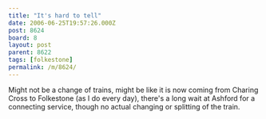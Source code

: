 ```yaml
---
title: "It's hard to tell"
date: 2006-06-25T19:57:26.000Z
post: 8624
board: 8
layout: post
parent: 8622
tags: [folkestone]
permalink: /m/8624/
---
```

Might not be a change of trains, might be like it is now coming from Charing Cross to Folkestone (as I do every day), there's a long wait at Ashford for a connecting service, though no actual changing or splitting of the train.
